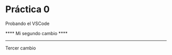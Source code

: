  # Práctica 0

Probando el VSCode

**** Mi segundo cambio ****
***************************


Tercer cambio